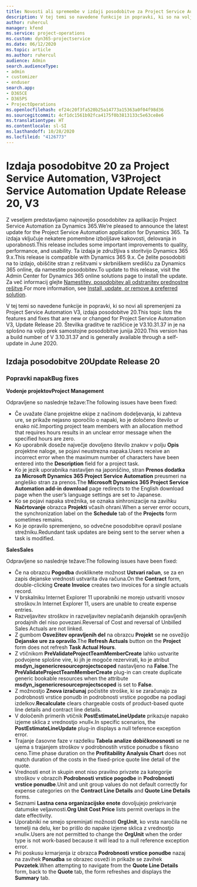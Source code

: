 ```yaml
---
title: Novosti ali spremembe v izdaji posodobitve za Project Service Automation 20, V3
description: V tej temi so navedene funkcije in popravki, ki so na voljo za izdajo posodobitve 20 za Project Service Automation, V3
author: ruhercul
manager: kfend
ms.service: project-operations
ms.custom: dyn365-projectservice
ms.date: 06/12/2020
ms.topic: article
ms.author: ruhercul
audience: Admin
search.audienceType:
- admin
- customizer
- enduser
search.app:
- D365CE
- D365PS
- ProjectOperations
ms.openlocfilehash: ef24c20f3fa520b25a14773a15363a0f04f98d36
ms.sourcegitcommit: 4cf1dc1561b92fca4175f0b3813133c5e63ce8e6
ms.translationtype: HT
ms.contentlocale: sl-SI
ms.lasthandoff: 10/28/2020
ms.locfileid: "4126773"
---
```

# <a name="project-service-automation-update-release-20-v3"></a><span data-ttu-id="2c67f-103">Izdaja posodobitve 20 za Project Service Automation, V3</span><span class="sxs-lookup"><span data-stu-id="2c67f-103">Project Service Automation Update Release 20, V3</span></span>

<span data-ttu-id="2c67f-104">Z veseljem predstavljamo najnovejšo posodobitev za aplikacijo Project Service Automation za Dynamics 365.</span><span class="sxs-lookup"><span data-stu-id="2c67f-104">We’re pleased to announce the latest update for the Project Service Automation application for Dynamics 365.</span></span> <span data-ttu-id="2c67f-105">Ta izdaja vključuje nekatere pomembne izboljšave kakovosti, delovanja in uporabnosti.</span><span class="sxs-lookup"><span data-stu-id="2c67f-105">This release includes some important improvements to quality, performance, and usability.</span></span> <span data-ttu-id="2c67f-106">Ta izdaja je združljiva s storitvijo Dynamics 365 9.x.</span><span class="sxs-lookup"><span data-stu-id="2c67f-106">This release is compatible with Dynamics 365 9.x.</span></span> <span data-ttu-id="2c67f-107">Če želite posodobiti na to izdajo, obiščite stran z rešitvami v skrbniškem središču za Dynamics 365 online, da namestite posodobitev.</span><span class="sxs-lookup"><span data-stu-id="2c67f-107">To update to this release, visit the Admin Center for Dynamics 365 online solutions page to install the update.</span></span> <span data-ttu-id="2c67f-108">Za več informacij glejte [Namestitev, posodobitev ali odstranitev prednostne rešitve](https://docs.microsoft.com/power-platform/admin/install-remove-preferred-solution).</span><span class="sxs-lookup"><span data-stu-id="2c67f-108">For more information, see [Install, update, or remove a preferred solution](https://docs.microsoft.com/power-platform/admin/install-remove-preferred-solution).</span></span>

<span data-ttu-id="2c67f-109">V tej temi so navedene funkcije in popravki, ki so novi ali spremenjeni za Project Service Automation V3, izdaja posodobitve 20.</span><span class="sxs-lookup"><span data-stu-id="2c67f-109">This topic lists the features and fixes that are new or changed for Project Service Automation V3, Update Release 20.</span></span> <span data-ttu-id="2c67f-110">Številka graditve te različice je V3.10.31.37 in je na splošno na voljo prek samostojne posodobitve junija 2020.</span><span class="sxs-lookup"><span data-stu-id="2c67f-110">This version has a build number of V 3.10.31.37 and is generally available through a self-update in June 2020.</span></span>

## <a name="update-release-20"></a><span data-ttu-id="2c67f-111">Izdaja posodobitve 20</span><span class="sxs-lookup"><span data-stu-id="2c67f-111">Update Release 20</span></span>

### <a name="bug-fixes"></a><span data-ttu-id="2c67f-112">Popravki napak</span><span class="sxs-lookup"><span data-stu-id="2c67f-112">Bug fixes</span></span>

<span data-ttu-id="2c67f-113">**Vodenje projektov**</span><span class="sxs-lookup"><span data-stu-id="2c67f-113">**Project Management**</span></span>

<span data-ttu-id="2c67f-114">Odpravljene so naslednje težave:</span><span class="sxs-lookup"><span data-stu-id="2c67f-114">The following issues have been fixed:</span></span>

- <span data-ttu-id="2c67f-115">Če uvažate člane projektne ekipe z načinom dodeljevanja, ki zahteva ure, se prikaže nejasno sporočilo o napaki, ko je določeno število ur enako nič.</span><span class="sxs-lookup"><span data-stu-id="2c67f-115">Importing project team members with an allocation method that requires hours results in an unclear error message when the specified hours are zero.</span></span>
- <span data-ttu-id="2c67f-116">Ko uporabnik doseže največje dovoljeno število znakov v polju **Opis** projektne naloge, se pojavi neustrezna napaka.</span><span class="sxs-lookup"><span data-stu-id="2c67f-116">Users receive an incorrect error when the maximum number of characters have been entered into the **Description** field for a project task.</span></span>
- <span data-ttu-id="2c67f-117">Ko je jezik uporabnika nastavljen na japonščino, stran **Prenos dodatka za Microsoft Dynamics 365 Project Service Automation** preusmeri na angleško stran za prenos.</span><span class="sxs-lookup"><span data-stu-id="2c67f-117">The **Microsoft Dynamics 365 Project Service Automation add-in download** page redirects to the English download page when the user’s language settings are set to Japanese.</span></span>
- <span data-ttu-id="2c67f-118">Ko se pojavi napaka strežnika, se oznaka sinhronizacije na zavihku **Načrtovanje** obrazca **Projekti** včasih ohrani.</span><span class="sxs-lookup"><span data-stu-id="2c67f-118">When a server error occurs, the synchronization label on the **Schedule** tab of the **Projects** form sometimes remains.</span></span>
- <span data-ttu-id="2c67f-119">Ko je opravilo spremenjeno, so odvečne posodobitve opravil poslane strežniku.</span><span class="sxs-lookup"><span data-stu-id="2c67f-119">Redundant task updates are being sent to the server when a task is modified.</span></span>

<span data-ttu-id="2c67f-120">**Sales**</span><span class="sxs-lookup"><span data-stu-id="2c67f-120">**Sales**</span></span>

<span data-ttu-id="2c67f-121">Odpravljene so naslednje težave:</span><span class="sxs-lookup"><span data-stu-id="2c67f-121">The following issues have been fixed:</span></span>

- <span data-ttu-id="2c67f-122">Če na obrazcu **Pogodba** dvokliknete možnost **Ustvari račun**, se za en zapis dejanske vrednosti ustvarita dva računa.</span><span class="sxs-lookup"><span data-stu-id="2c67f-122">On the **Contract** form, double-clicking **Create Invoice** creates two invoices for a single actuals record.</span></span>
- <span data-ttu-id="2c67f-123">V brskalniku Internet Explorer 11 uporabniki ne morejo ustvariti vnosov stroškov.</span><span class="sxs-lookup"><span data-stu-id="2c67f-123">In Internet Explorer 11, users are unable to create expense entries.</span></span>
- <span data-ttu-id="2c67f-124">Razveljavitev stroškov in razveljavitev neplačanih dejanskih opravljenih prodajnih del niso povezani.</span><span class="sxs-lookup"><span data-stu-id="2c67f-124">Reversal of Cost and reversal of Unbilled Sales Actuals are not linked.</span></span>
- <span data-ttu-id="2c67f-125">Z gumbom **Osvežitev opravljenih del** na obrazcu **Projekt** se ne osvežijo **Dejanske ure za opravilo**.</span><span class="sxs-lookup"><span data-stu-id="2c67f-125">The **Refresh Actuals** button on the **Project** form does not refresh **Task Actual Hours**.</span></span>
- <span data-ttu-id="2c67f-126">Z vtičnikom **PreValidateProjectTeamMemberCreate** lahko ustvarite podvojene splošne vire, ki jih je mogoče rezervirati, ko je atribut **msdyn_isgenericresourceprojectscoped** nastavljeno na **False**.</span><span class="sxs-lookup"><span data-stu-id="2c67f-126">The **PreValidateProjectTeamMemberCreate** plug-in can create duplicate generic bookable resources when the attribute **msdyn_isgenericresourceprojectscoped** is set to **False**.</span></span>
- <span data-ttu-id="2c67f-127">Z možnostjo **Znova izračunaj** počistite stroške, ki se zaračunajo za podrobnosti vrstice ponudb in podrobnosti vrstice pogodbe na podlagi izdelkov.</span><span class="sxs-lookup"><span data-stu-id="2c67f-127">**Recalculate** clears chargeable costs of product-based quote line details and contract line details.</span></span>
- <span data-ttu-id="2c67f-128">V določenih primerih vtičnik **PostEstimateLineUpdate** prikazuje napako izjeme sklica z vrednostjo »null«.</span><span class="sxs-lookup"><span data-stu-id="2c67f-128">In specific scenarios, the **PostEstimateLineUpdate** plug-in displays a null teference exception error.</span></span>
- <span data-ttu-id="2c67f-129">Trajanje časovne faze v razdelku **Tabela analize dobičkonosnosti** se ne ujema s trajanjem stroškov v podrobnostih vrstice ponudbe s fiksno ceno.</span><span class="sxs-lookup"><span data-stu-id="2c67f-129">Time phase duration on the **Profitability Analysis Chart** does not match duration of the costs in the fixed-price quote line detail of the quote.</span></span>
- <span data-ttu-id="2c67f-130">Vrednosti enot in skupin enot niso pravilno privzete za kategorije stroškov v obrazcih **Podrobnosti vrstice pogodbe** in **Podrobnosti vrstice ponudbe**.</span><span class="sxs-lookup"><span data-stu-id="2c67f-130">Unit and unit group values do not default correctly for expense categories on the **Contract Line Details** and **Quote Line Details** forms.</span></span>
- <span data-ttu-id="2c67f-131">Seznami **Lastna cena organizacijske enote** dovoljujejo prekrivanje datumske veljavnosti.</span><span class="sxs-lookup"><span data-stu-id="2c67f-131">**Org Unit Cost Price** lists permit overlaps in the date effectivity.</span></span>
- <span data-ttu-id="2c67f-132">Uporabniki ne smejo spreminjati možnosti **OrgUnit**, ko vrsta naročila ne temelji na delu, ker bo prišlo do napake izjeme sklica z vrednostjo »null«.</span><span class="sxs-lookup"><span data-stu-id="2c67f-132">Users are not permitted to change the **OrgUnit** when the order type is not work-based because it will lead to a null reference exception error.</span></span>
- <span data-ttu-id="2c67f-133">Pri poskusu krmarjenja iz obrazca **Podrobnosti vrstice ponudbe** nazaj na zavihek **Ponudba** se obrazec osveži in prikaže se zavihek **Povzetek**.</span><span class="sxs-lookup"><span data-stu-id="2c67f-133">When attempting to navigate from the **Quote Line Details** form, back to the **Quote** tab, the form refreshes and displays the **Summary** tab.</span></span>
